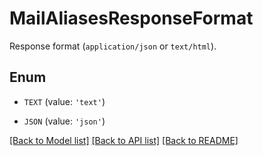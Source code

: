 # MailAliasesResponseFormat

Response format (`application/json` or `text/html`).

## Enum

* `TEXT` (value: `'text'`)

* `JSON` (value: `'json'`)

[[Back to Model list]](../README.md#documentation-for-models) [[Back to API list]](../README.md#documentation-for-api-endpoints) [[Back to README]](../README.md)


